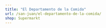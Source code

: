 ```yaml
---
title: "El Departamento de la Comida"
url: /san-juan/el-departamento-de-la-comida/
shop: Supermarkt
---
```

